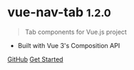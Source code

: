 # vue-nav-tab <small>1.2.0</small>

> Tab components for Vue.js project

- Built with Vue 3's Composition API

[GitHub](https://github.com/kien5436/vue-nav-tab.git)
[Get Started](installation.md)
